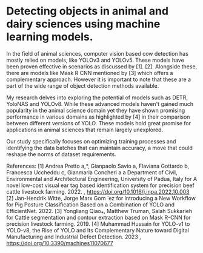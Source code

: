 # Detecting objects in animal and dairy sciences using machine learning models.

In the field of animal sciences, computer vision based cow detection has mostly relied on models, like YOLOv3 and YOLOv5. These models have been proven effective in scenarios as discussed by [1]. [2]. Alongside these, there are models like Mask R CNN mentioned by [3] which offers a complementary approach. However it is important to note that these are a part of the wide range of object detection methods available.

My research delves into exploring the potential of models such as DETR, YoloNAS and YOLOv8. While these advanced models haven't gained much popularity in the animal science domain yet they have shown promising performance in various domains as highlighted by [4] in their comparison between different versions of YOLO. These models hold great promise for applications in animal sciences that remain largely unexplored.

Our study specifically focuses on optimizing training processes and identifying the data batches that can maintain accuracy, a move that could reshape the norms of dataset requirements.

References:
[1] Andrea Pretto a,*, Gianpaolo Savio a, Flaviana Gottardo b, Francesca Uccheddu c, Gianmaria Concheri a a Department of Civil, Environmental and Architectural Engineering, University of Padua, Italy for A novel low-cost visual ear tag based identification system for precision beef cattle livestock farming. 2022. , https://doi.org/10.1016/j.inpa.2022.10.003
[2] Jan-Hendrik Witte, Jorge Marx Gom ́ ez for Introducing a New Workflow for Pig Posture Classification Based on a Combination of YOLO and EfficientNet. 2022.
[3] Yongliang Qiao⁎, Matthew Truman, Salah Sukkarieh for Cattle segmentation and contour extraction based on Mask R-CNN for precision livestock farming. 2019.
[4] Muhammad Hussain for YOLO-v1 to YOLO-v8, the Rise of YOLO and Its Complementary Nature toward Digital Manufacturing and Industrial Defect Detection. 2023 , https://doi.org/10.3390/machines11070677